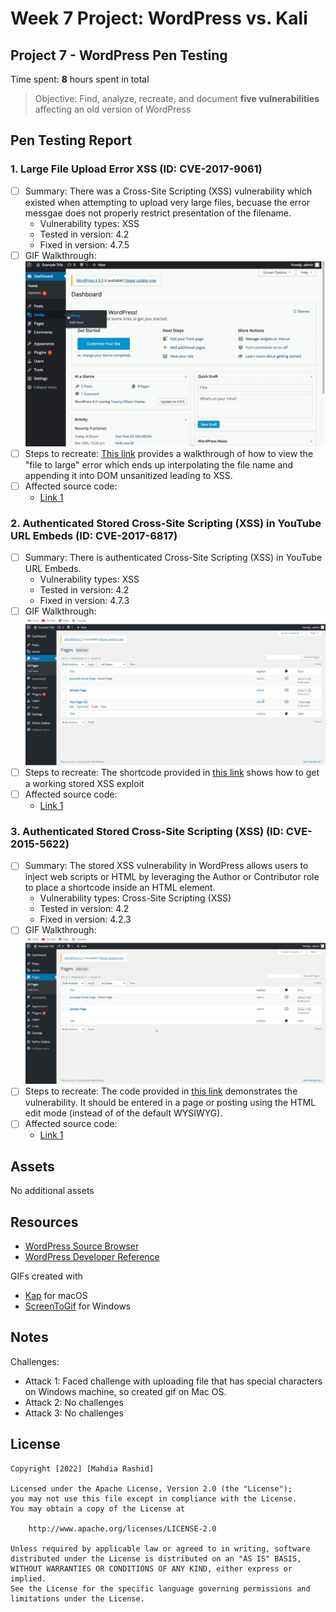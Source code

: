 # Week 7 Project: WordPress vs. Kali
## Project 7 - WordPress Pen Testing

Time spent: **8** hours spent in total

> Objective: Find, analyze, recreate, and document **five vulnerabilities** affecting an old version of WordPress

## Pen Testing Report

### 1. Large File Upload Error XSS (ID: CVE-2017-9061)
- [ ] Summary: There was a Cross-Site Scripting (XSS) vulnerability which existed when attempting to upload very large files, becuase the error messgae does not properly restrict presentation of the filename. 
  - Vulnerability types: XSS
  - Tested in version: 4.2
  - Fixed in version: 4.7.5
- [ ] GIF Walkthrough: <img src="XSS-1.gif">
- [ ] Steps to recreate: [This link](https://hackerone.com/reports/203515) provides a walkthrough of how to view the "file to large" error which ends up interpolating the file name and appending it into DOM unsanitized leading to XSS. 
- [ ] Affected source code:
  - [Link 1](https://github.com/WordPress/WordPress/commit/8c7ea71edbbffca5d9766b7bea7c7f3722ffafa6)
  
### 2. Authenticated Stored Cross-Site Scripting (XSS) in YouTube URL Embeds (ID: CVE-2017-6817)

- [ ] Summary: There is authenticated Cross-Site Scripting (XSS) in YouTube URL Embeds.
  - Vulnerability types: XSS
  - Tested in version: 4.2
  - Fixed in version: 4.7.3
- [ ] GIF Walkthrough: <img src="XSS-2.gif">
- [ ] Steps to recreate: The shortcode provided in [this link](https://blog.sucuri.net/2017/03/stored-xss-in-wordpress-core.html) shows how to get a working stored XSS exploit
- [ ] Affected source code:
  - [Link 1](https://github.com/WordPress/WordPress/commit/419c8d97ce8df7d5004ee0b566bc5e095f0a6ca8)

### 3. Authenticated Stored Cross-Site Scripting (XSS) (ID: CVE-2015-5622)

- [ ] Summary: The stored XSS vulnerability in WordPress allows users to inject web scripts or HTML by leveraging the Author or Contributor role to place a shortcode inside an HTML element.
  - Vulnerability types: Cross-Site Scripting (XSS)
  - Tested in version: 4.2
  - Fixed in version: 4.2.3 
- [ ] GIF Walkthrough: <img src="XSS-3.gif">
- [ ] Steps to recreate: The code provided in [this link](https://klikki.fi/wordpress-core-stored-xss/) demonstrates the vulnerability. It should be entered in a page or posting using the HTML edit mode (instead of of the default WYSIWYG).
- [ ] Affected source code:
  - [Link 1](https://core.trac.wordpress.org/changeset/33359)



## Assets

No additional assets 

## Resources

- [WordPress Source Browser](https://core.trac.wordpress.org/browser/)
- [WordPress Developer Reference](https://developer.wordpress.org/reference/)

GIFs created with  
- [Kap](https://getkap.co/) for macOS
- [ScreenToGif](https://www.screentogif.com/) for Windows


## Notes

Challenges:
  - Attack 1: Faced challenge with uploading file that has special characters on Windows machine, so created gif on Mac OS.
  - Attack 2: No challenges
  - Attack 3: No challenges

## License

    Copyright [2022] [Mahdia Rashid]

    Licensed under the Apache License, Version 2.0 (the "License");
    you may not use this file except in compliance with the License.
    You may obtain a copy of the License at

        http://www.apache.org/licenses/LICENSE-2.0

    Unless required by applicable law or agreed to in writing, software
    distributed under the License is distributed on an "AS IS" BASIS,
    WITHOUT WARRANTIES OR CONDITIONS OF ANY KIND, either express or implied.
    See the License for the specific language governing permissions and
    limitations under the License.
